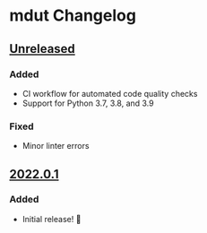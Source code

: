 # mdut Changelog


<!--
headers:
Added      - new features
Changed    - changes in existing functionality
Deprecated - soon-to-be removed features
Removed    - now removed features
Fixed      - any bug fixes
Security   - in case of vulnerabilities
-->


## [Unreleased]

### Added

- CI workflow for automated code quality checks
- Support for Python 3.7, 3.8, and 3.9

### Fixed

- Minor linter errors


## [2022.0.1]

### Added

- Initial release! 🎉


[Unreleased]: https://github.com/nkantar/mdut/compare/2022.0.1...HEAD
[2022.0.1]: https://github.com/nkantar/mdut/releases/tag/2022.0.1
